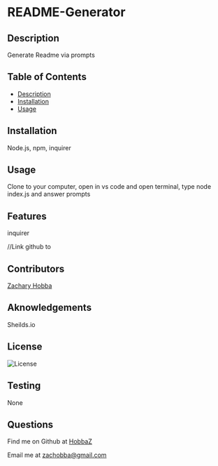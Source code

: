 
# README-Generator

## Description
Generate Readme via prompts

## Table of Contents
- [Description](#description)
- [Installation](#installation)
- [Usage](#usage)

## Installation
Node.js, npm, inquirer

## Usage
Clone to your computer, open in vs code and open terminal, type node index.js and answer prompts

## Features
inquirer

//Link github to 
## Contributors
[Zachary Hobba](https://github.com/HobbaZ)

## Aknowledgements
Sheilds.io

## License
![License](https://img.shields.io/badge/License-MIT-blue.svg)

## Testing
None

## Questions
Find me on Github at [HobbaZ](https://github.com/HobbaZ)

Email me at [zachobba@gmail.com](zachobba@gmail.com)
